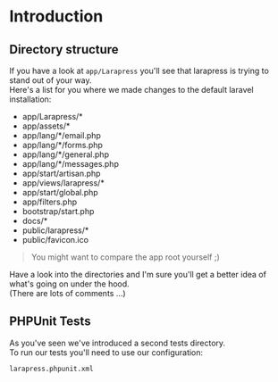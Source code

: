 # Introduction

## Directory structure

If you have a look at `app/Larapress` you'll see that larapress is trying to stand out of your way.   
Here's a list for you where we made changes to the default laravel installation:

* app/Larapress/*
* app/assets/*
* app/lang/*/email.php
* app/lang/*/forms.php
* app/lang/*/general.php
* app/lang/*/messages.php
* app/start/artisan.php
* app/views/larapress/*
* app/start/global.php
* app/filters.php
* bootstrap/start.php
* docs/*
* public/larapress/*
* public/favicon.ico

> You might want to compare the app root yourself ;)

Have a look into the directories and I'm sure you'll get a better idea of what's going on under the hood.   
(There are lots of comments ...)

## PHPUnit Tests

As you've seen we've introduced a second tests directory.    
To run our tests you'll need to use our configuration:

`larapress.phpunit.xml`
